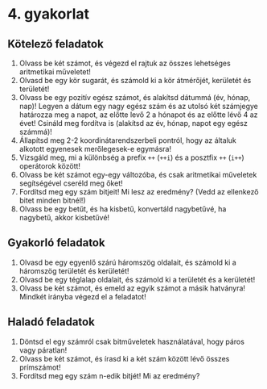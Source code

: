 # 4. gyakorlat

## Kötelező feladatok

1. Olvass be két számot, és végezd el rajtuk az összes lehetséges aritmetikai műveletet!
1. Olvasd be egy kör sugarát, és számold ki a kör átmérőjét, kerületét és területét!
1. Olvass be egy pozitív egész számot, és alakítsd dátummá (év, hónap, nap)! Legyen a dátum egy nagy egész szám és az utolsó két számjegye határozza meg a napot, az előtte levő 2 a hónapot és az előtte lévő 4 az évet! Csináld meg fordítva is (alakítsd az év, hónap, napot egy egész számmá)!
1. Állapítsd meg 2-2 koordinátarendszerbeli pontról, hogy az általuk alkotott egyenesek merőlegesek-e egymásra!
1. Vizsgáld meg, mi a különbség a prefix `++` (`++i`) és a posztfix `++` (`i++`) operátorok között!
1. Olvass be két számot egy-egy változóba, és csak aritmetikai műveletek segítségével cseréld meg őket!
1. Fordítsd meg egy szám bitjeit! Mi lesz az eredmény? (Vedd az ellenkező bitet minden bitnél!)
1. Olvass be egy betűt, és ha kisbetű, konvertáld nagybetűvé, ha nagybetű, akkor kisbetűvé!


## Gyakorló feladatok

1. Olvasd be egy egyenlő szárú háromszög oldalait, és számold ki a háromszög területét és kerületét!
1. Olvasd be egy téglalap oldalait, és számold ki a területét és a kerületét!
1. Olvass be két számot, és emeld az egyik számot a másik hatványra! Mindkét irányba végezd el a feladatot!


## Haladó feladatok

1. Döntsd el egy számról csak bitműveletek használatával, hogy páros vagy páratlan!
1. Olvass be két számot, és írasd ki a két szám között lévő összes prímszámot!
1. Fordítsd meg egy szám n-edik bitjét! Mi az eredmény?
